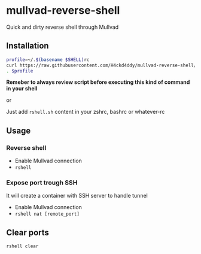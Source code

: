 # mullvad-reverse-shell
Quick and dirty reverse shell through Mullvad

## Installation

```bash
profile=~/.$(basename $SHELL)rc
curl https://raw.githubusercontent.com/H4ckd4ddy/mullvad-reverse-shell/master/rshell.sh >> $profile
. $profile
```
**Remeber to always review script before executing this kind of command in your shell**

or

Just add `rshell.sh` content in your zshrc, bashrc or whatever-rc


## Usage

### Reverse shell

- Enable Mullvad connection
- `rshell`

### Expose port trough SSH

It will create a container with SSH server to handle tunnel

- Enable Mullvad connection
- `rshell nat [remote_port]`

## Clear ports

`rshell clear`
